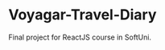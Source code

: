# Voyagar-Travel-Diary
Final project for ReactJS course in SoftUni. 

<!-- # Voyagar-Travel-Diary

Voyagar-Travel-Diary is a travel diary application where users can document and share their travel experiences, follow each other, and explore reviews of various places.

## Features

- User authentication and profile management
- Add, edit, and delete travel reviews
- Search and explore reviews by category
- Follow and interact with other users
- Responsive design for all devices

## Technologies Used

- React.js
- Firebase (for authentication and database)
- React Router (for client-side routing)
- CSS (for styling)

## Getting Started

### Prerequisites

- Node.js
- npm

### Installation

1. Clone the repository:

```bash
git clone https://github.com/yourusername/Voyagar-Travel-Diary.git
cd Voyagar-Travel-Diary -->

